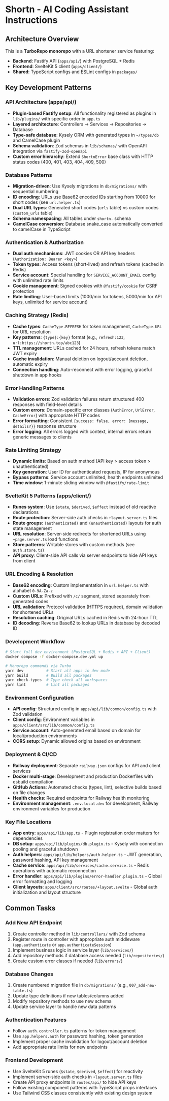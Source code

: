 # Shortn - AI Coding Assistant Instructions

## Architecture Overview

This is a **TurboRepo monorepo** with a URL shortener service featuring:

- **Backend**: Fastify API (`apps/api/`) with PostgreSQL + Redis
- **Frontend**: SvelteKit 5 client (`apps/client/`)
- **Shared**: TypeScript configs and ESLint configs in `packages/`

## Key Development Patterns

### API Architecture (apps/api/)

- **Plugin-based Fastify setup**: All functionality registered as plugins in `lib/plugins/` with specific order in `app.ts`
- **Layered architecture**: Controllers → Services → Repositories → Database
- **Type-safe database**: Kysely ORM with generated types in `~/types/db` and CamelCase plugin
- **Schema validation**: Zod schemas in `lib/schemas/` with OpenAPI integration via `fastify-zod-openapi`
- **Custom error hierarchy**: Extend `ShortnError` base class with HTTP status codes (400, 401, 403, 404, 409, 500)

### Database Patterns

- **Migration-driven**: Use Kysely migrations in `db/migrations/` with sequential numbering
- **ID encoding**: URLs use Base62 encoded IDs starting from 10000 for short codes (see `url.helper.ts`)
- **Dual URL types**: Generated short codes (`urls` table) vs custom codes (`custom_urls` table)
- **Schema namespacing**: All tables under `shortn.` schema
- **CamelCase conversion**: Database snake_case automatically converted to camelCase in TypeScript

### Authentication & Authorization

- **Dual auth mechanisms**: JWT cookies OR API key headers (`Authorization: Bearer <key>`)
- **Token types**: Access tokens (short-lived) and refresh tokens (cached in Redis)
- **Service account**: Special handling for `SERVICE_ACCOUNT_EMAIL` config with unlimited rate limits
- **Cookie management**: Signed cookies with `@fastify/cookie` for CSRF protection
- **Rate limiting**: User-based limits (1000/min for tokens, 5000/min for API keys, unlimited for service account)

### Caching Strategy (Redis)

- **Cache types**: `CacheType.REFRESH` for token management, `CacheType.URL` for URL resolution
- **Key patterns**: `{type}:{key}` format (e.g., `refresh:123`, `url:https://shortn.top/abc123`)
- **TTL management**: URLs cached for 24 hours, refresh tokens match JWT expiry
- **Cache invalidation**: Manual deletion on logout/account deletion, automatic expiry
- **Connection handling**: Auto-reconnect with error logging, graceful shutdown in app hooks

### Error Handling Patterns

- **Validation errors**: Zod validation failures return structured 400 responses with field-level details
- **Custom errors**: Domain-specific error classes (`AuthError`, `UrlError`, `CacheError`) with appropriate HTTP codes
- **Error formatting**: Consistent `{success: false, error: {message, details?}}` response structure
- **Error logging**: All errors logged with context, internal errors return generic messages to clients

### Rate Limiting Strategy

- **Dynamic limits**: Based on auth method (API key > access token > unauthenticated)
- **Key generation**: User ID for authenticated requests, IP for anonymous
- **Bypass patterns**: Service account unlimited, health endpoints unlimited
- **Time window**: 1-minute sliding window with `@fastify/rate-limit`

### SvelteKit 5 Patterns (apps/client/)

- **Runes system**: Use `$state`, `$derived`, `$effect` instead of old reactive declarations
- **Route protection**: Server-side auth checks in `+layout.server.ts` files
- **Route groups**: `(authenticated)` and `(unauthenticated)` layouts for auth state management
- **URL resolution**: Server-side redirects for shortened URLs using `+page.server.ts` load functions
- **Store patterns**: Writable stores with custom methods (see `auth.store.ts`)
- **API proxy**: Client-side API calls via server endpoints to hide API keys from client

### URL Encoding & Resolution

- **Base62 encoding**: Custom implementation in `url.helper.ts` with alphabet `0-9A-Za-z`
- **Custom URLs**: Prefixed with `/c/` segment, stored separately from generated codes
- **URL validation**: Protocol validation (HTTPS required), domain validation for shortened URLs
- **Resolution caching**: Original URLs cached in Redis with 24-hour TTL
- **ID decoding**: Reverse Base62 to lookup URLs in database by decoded ID

### Development Workflow

```bash
# Start full dev environment (PostgreSQL + Redis + API + Client)
docker compose -f docker-compose.dev.yml up

# Monorepo commands via Turbo
yarn dev          # Start all apps in dev mode
yarn build        # Build all packages
yarn check-types  # Type check all workspaces
yarn lint         # Lint all packages
```

### Environment Configuration

- **API config**: Structured config in `apps/api/lib/common/config.ts` with Zod validation
- **Client config**: Environment variables in `apps/client/src/lib/common/config.ts`
- **Service account**: Auto-generated email based on domain for local/production environments
- **CORS setup**: Dynamic allowed origins based on environment

### Deployment & CI/CD

- **Railway deployment**: Separate `railway.json` configs for API and client services
- **Docker multi-stage**: Development and production Dockerfiles with esbuild compilation
- **GitHub Actions**: Automated checks (types, lint), selective builds based on file changes
- **Health checks**: Required endpoints for Railway health monitoring
- **Environment management**: `.env.local.dev` for development, Railway environment variables for production

### Key File Locations

- **App entry**: `apps/api/lib/app.ts` - Plugin registration order matters for dependencies
- **DB setup**: `apps/api/lib/plugins/db.plugin.ts` - Kysely with connection pooling and graceful shutdown
- **Auth helpers**: `apps/api/lib/helpers/auth.helper.ts` - JWT generation, password hashing, API key management
- **Cache service**: `apps/api/lib/services/cache.service.ts` - Redis operations with automatic reconnection
- **Error handler**: `apps/api/lib/plugins/error-handler.plugin.ts` - Global error formatting and logging
- **Client layouts**: `apps/client/src/routes/+layout.svelte` - Global auth initialization and layout structure

## Common Tasks

### Add New API Endpoint

1. Create controller method in `lib/controllers/` with Zod schema
2. Register route in controller with appropriate auth middleware (`app.authenticate` or `app.authenticateSession`)
3. Implement business logic in service layer (`lib/services/`)
4. Add repository methods if database access needed (`lib/repositories/`)
5. Create custom error classes if needed (`lib/errors/`)

### Database Changes

1. Create numbered migration file in `db/migrations/` (e.g., `007_add-new-table.ts`)
2. Update type definitions if new tables/columns added
3. Modify repository methods to use new schema
4. Update service layer to handle new data patterns

### Authentication Features

- Follow `auth.controller.ts` patterns for token management
- Use `app.helpers.auth` for password hashing, token generation
- Implement proper cache invalidation for logout/account deletion
- Add appropriate rate limits for new endpoints

### Frontend Development

- Use SvelteKit 5 runes (`$state`, `$derived`, `$effect`) for reactivity
- Implement server-side auth checks in `+layout.server.ts` files
- Create API proxy endpoints in `routes/api/` to hide API keys
- Follow existing component patterns with TypeScript props interfaces
- Use Tailwind CSS classes consistently with existing design system
